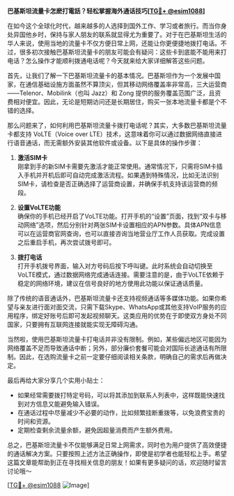 **巴基斯坦流量卡怎麽打電話？轻松掌握海外通话技巧[[TG💪+ @esim1088](https://t.me/s/esim1088)]**

在如今这个全球化时代，越来越多的人选择到国外工作、学习或者旅行。而当你身处异国他乡时，保持与家人朋友的联系就显得尤为重要了。对于在巴基斯坦生活的华人来说，使用当地的流量卡不仅方便日常上网，还能让你更便捷地拨打电话。不过，很多初次接触巴基斯坦流量卡的朋友可能会有疑问：这些卡到底能不能用来打电话？怎么操作才能顺利拨通电话呢？今天就来给大家详细解答这些问题。

首先，让我们了解一下巴基斯坦流量卡的基本情况。巴基斯坦作为一个发展中国家，在通信基础设施方面虽然不算顶尖，但其移动网络覆盖率非常高，三大运营商——Telenor、Mobilink（也叫 Jazz）和 Zong 提供的服务覆盖范围广泛，且资费相对便宜。因此，无论是短期访问还是长期居住，购买一张本地流量卡都是个不错的选择。

那么问题来了，如何利用巴基斯坦流量卡拨打电话呢？其实，大多数巴基斯坦流量卡都支持 VoLTE（Voice over LTE）技术，这意味着你可以通过数据网络直接进行语音通话，而无需额外安装其他软件或设备。以下是具体的操作步骤：

1. **激活SIM卡**  
   刚拿到手的新SIM卡需要先激活才能正常使用。通常情况下，只需将SIM卡插入手机并开机后即可自动完成激活流程。如果遇到特殊情况，比如无法识别SIM卡，请检查是否正确选择了运营商设置，并确保手机支持该运营商的频段。

2. **设置VoLTE功能**  
   确保你的手机已经开启了VoLTE功能。打开手机的“设置”页面，找到“双卡与移动网络”选项，然后分别针对两张SIM卡设置相应的APN参数。具体APN信息可以在运营商官网查询，也可以直接咨询当地营业厅工作人员获取。完成设置之后重启手机，再次尝试拨号即可。

3. **拨打电话**  
   打开手机拨号界面，输入对方号码后按下呼叫键。此时系统会自动切换至VoLTE模式，通过数据网络完成通话连接。需要注意的是，由于VoLTE依赖于稳定的网络环境，建议在信号良好的地方使用此功能以保证通话质量。

除了传统的语音通话外，巴基斯坦流量卡还支持视频通话等多媒体功能。如果你希望与亲友进行面对面交流，只需下载Skype、WhatsApp或其他支持VoIP服务的应用程序，绑定好账号后即可发起视频聊天。这类应用的优势在于即使双方身处不同国家，只要拥有互联网连接就能实现无障碍沟通。

当然啦，使用巴基斯坦流量卡打电话并非没有限制。例如，某些偏远地区可能因为网络覆盖不足而导致通话中断；另外，部分廉价套餐可能会对国际长途通话有所限制。因此，在选购流量卡之前一定要仔细阅读相关条款，明确自己的需求后再做决定。

最后再给大家分享几个实用小贴士：
- 如果经常需要拨打特定号码，可以将其添加到联系人列表中，这样既能快速找到对方信息又能避免输入错误。
- 在通话过程中尽量减少不必要的动作，比如频繁挂断重拨等，以免浪费宝贵的时间和资源。
- 定期检查剩余流量余额，避免因超量消费而产生额外费用。

总之，巴基斯坦流量卡不仅能够满足日常上网需求，同时也为用户提供了高效便捷的通话解决方案。只要按照上述方法正确操作，即使是初学者也能轻松上手。希望这篇文章能帮助到正在寻找相关信息的朋友！如果有更多疑问的话，欢迎随时留言讨论哦～

[[TG💪+ @esim1088](https://t.me/s/esim1088) ![Image](https://i.postimg.cc/4NQfJmqS/Snipaste-2025-05-13-00-14-12.png)]